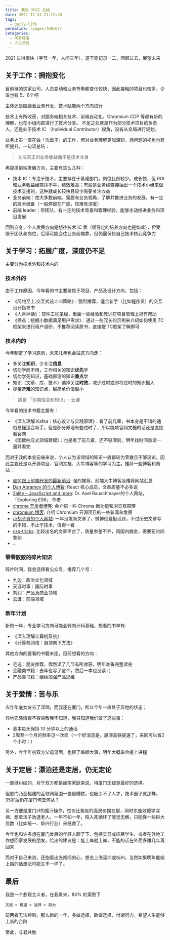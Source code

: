 ```yaml
---
title: 我的 2021 总结
date: 2021-12-31 21:12:40
tags: 
  - Daily-life
permalink: /pages/f00c67/
categories: 
  - 闲言碎语
  - 人生总结
---
```


2021 过得很快（字节一年，人间三年），遂下笔记录一二，回顾过去，展望未来

## 关于工作：拥抱变化

目前待的这家公司，人员变动和业务节奏都变化较快，因此接触的项目也较多，少说也有 5、6个吧

主体还是围绕着业务开发、技术赋能两个方向进行

技术上有所收获，对服务端相关技术、前端自动化、Chromium CDP 等都有新的理解，也在小组内部进行了技术分享。
不足之处就是作为部分技术项目的负责人，还是处于技术 IC （Individual Contributor）视角，没有从全局进行规划。

业务上虽一直在做「洗盘子」的工作，但对业务理解更加深刻，想问题的视角也有所提升，一句话总结：
> 关注真正的业务收益而不是技术本身

再提提前端发展方向，主要有这么几种：
- 技术 IC：专注于技术，主要存在于基建部门，岗位比例较少。成长快，但 ROI 和业务收益经常抹不平，绩效难高；有些是业务线直接抽出一个技术小组来做技术支援的，这种就成长较快且较少需要关注收益
- 业务前端：绝大多数前端。需要有业务视角，了解并推进业务的发展，有一定的技术储备（一般停留在广度，较难有深度）
- 前端 leader：带团队，有一定的技术背景和管理经验，能够主动推进业务和项目发展

回到自身，个人发展方向是想往技术 IC 靠（领导定的培养方向也是如此），但受限于团队和岗位，后续可能会往业务前端靠，但仍需保持自己技术核心竞争力

## 关于学习：拓展广度，深度仍不足

主要分为技术外和技术内的

### 技术外的

由于工作原因，今年看的书主要聚焦于项目、产品及设计方向，包括：
- 《简约至上:交互式设计四策略》：强烈推荐，适合新手（比如程序员）的交互设计指导书
- 《人月神话》：软件工程圣经，里面一些经验和教训在项目管理上挺有帮助
- 《痛点：挖掘小数据满足用户需求》：通过一些冗长的示例来介绍如何使用 7C 框架来进行用户调研，不推荐阅读原书，直接搜 7C框架了解即可

### 技术内的

今年制定了学习原则，未来几年也会往这方向走：
- 多关注**知识**，少关注**信息**
- 切勿学而不用，工作相关的知识**优先**学
- 切勿学死知识，基础原理的知识**重点**学
- 知识（文章、库、技术）选择关注**时效**，减少过时或即将过时的知识摄入
- 尽量选**难**的知识点，越简单价值越小
> 摘自 「前端信息和知识」- 云谦


今年看的技术书籍主要有：
- 《深入理解 Kafka：核心设计与实践原理》：看了前几章，书本身是不错的通俗易懂适合新手，但是部分原理有些过时了，所以能啃官网文档的话还是直接看官网
- 《函数响应式领域建模》：也是看了前几章，还不够深刻，明年找时间重读一遍并看完


而对于我的本业前端来说，个人认为该领域的知识一直都较为零散且不够理论，因此主要还是以开源项目、官网文档、大牛博客等的学习为主。推荐一些博客和网站：
- [如何跟上前端开发的最新前沿](https://uptodate.frontendrescue.org/zh/): 强烈推荐，前端大牛博客及推荐网站汇总
- [Dan Abramov 的个人博客](https://overreacted.io/): React 核心成员，文章质量不必多说
- [2ality – JavaScript and more](https://2ality.com/): Dr. Axel Rauschmayer的个人网站，「Exploring ES6」 作者
- [chrome 开发者博客](https://developer.chrome.com/blog/): 会介绍一些 Chrome 新功能和浏览器原理
- [chromium 博客](https://blog.chromium.org/): 介绍 Chromium 开源项目的一些新闻和发展
- [小胡子哥的个人网站](https://www.barretlee.com/entry/): 一年没发新文章了，微博倒是挺活跃，不过历史文章写的不错，不止于技术，值得一看
- [css-tricks](https://css-tricks.com/archives/): 比较出名的文章平台了，质量参差不齐，同国内掘金，需要花时间鉴别
- ...

### 零零散散的碎片知识

碎片时间，我会选择看公众号，推荐几个号：
- 九边：政治文化领域
- 天涯时事：国际时事
- 刘润：产品及商业领域
- 云谦：前端领域

### 新年计划

新的一年，专业学习方向可能会转向计科基础，想看的书单有:
- 《深入理解计算机系统》
- 《计算机网络：自顶向下方法》

其他方向的要看的书籍未定，目前想看的方向：
- 毛选：朋友推荐，偶然读了几节有所收获，明年准备完整读完
- 金融类书籍：去年也写了这个，然后一本也没读 :(
- 产品类书籍：继续加强产品思维

## 关于爱情：苦与乐

去年年底女友去了深圳，而我还在厦门，所以今年一直处于异地的状态；

异地恋感情容不容易散我不知道，我只知道我们做了这些事：
- 基本每天保持 10 分钟以上的通话
- 2周至一个月的频率见一次面（一个好消息是，厦深高铁提速了，来回可以省2个小时：）

另外，今年年初双方父母见面，也聊了婚姻大事，明年大概率会提上进程

## 关于定居：漂泊还是定居，仍无定论

一直挺纠结的，对于双方都是闽南家庭来说，待厦门无疑是最好的选择。

但厦门乃至福建的互联网氛围一直很糟糕，也吸引不了人才，技术圈子就那样，35岁后仍在厦门何去何从？

另一方便是厦门zf的蜜汁操作，性价比极低的高房价摆在那，同时东施效颦学深圳，想着法子劝退老人。一年不如一年，陷入死循环了感觉无解，只能靠一些巨大变数（比如统一、新兴行业）来拯救了。

今年也和许多想在厦门发展的年轻人聊了下，包括实习或应届学生、或者在外地工作想回家发展的朋友，给出的建议是：能上岸就上岸，不能的话在外面多赚几年再回来

而对于自己来说，还抱着出去闯闯的心，想去上海深圳或杭州。当然如果明年能结上婚的话想法可能又不一样了。


## 最后

我是一个悲观主义者，在我看来，80% 的案例下
```
天赋 > 机遇 > 选择 > 努力
```

前两者无法控制，那么新的一年，多做选择，敢做选择，付诸努力，希望人生能够上新的台阶

至此，与君共勉